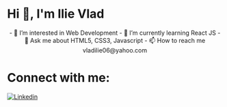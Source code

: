 # Hi 👋, I'm Ilie Vlad

<p align="center"> 
- 🔭 I’m interested in Web Development
- 🌱 I’m currently learning React JS  
- 💬 Ask me about HTML5, CSS3, Javascript
- 📫 How to reach me vladilie06@yahoo.com
</p>

 # Connect with me:
  [![Linkedin](https://i.stack.imgur.com/gVE0j.png)](https://www.linkedin.com/in/vlad-ilie-8447a81ba/)

